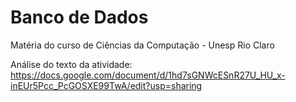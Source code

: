 # Banco de Dados
Matéria do curso de Ciências da Computação - Unesp Rio Claro

Análise do texto da atividade: https://docs.google.com/document/d/1hd7sGNWcESnR27U_HU_x-inEUr5Pcc_PcGOSXE99TwA/edit?usp=sharing

